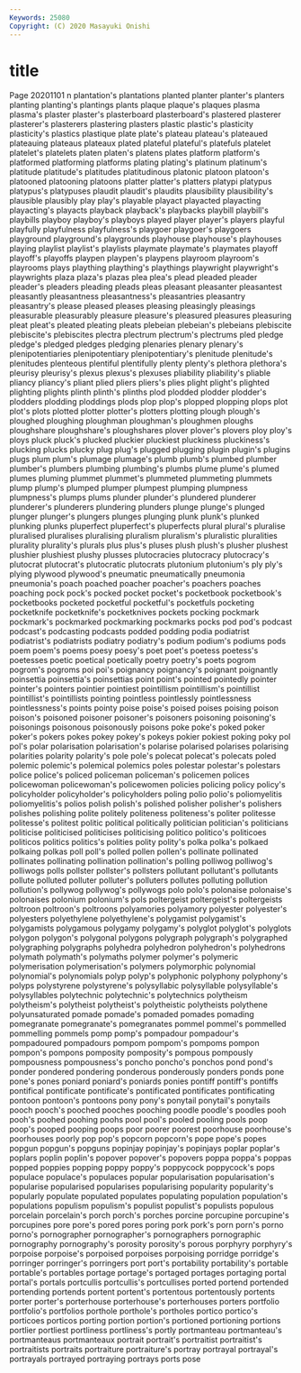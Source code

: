 ```yaml
---
Keywords: 25080
Copyright: (C) 2020 Masayuki Onishi
---
```


# title
Page 20201101
n plantation's plantations planted
planter planter's planters planting planting's plantings plants plaque plaque's plaques
plasma plasma's plaster plaster's plasterboard plasterboard's plastered plasterer plasterer's plasterers
plastering plasters plastic plastic's plasticity plasticity's plastics plastique plate plate's
plateau plateau's plateaued plateauing plateaus plateaux plated plateful plateful's platefuls
platelet platelet's platelets platen platen's platens plates platform platform's platformed
platforming platforms plating plating's platinum platinum's platitude platitude's platitudes platitudinous
platonic platoon platoon's platooned platooning platoons platter platter's platters platypi
platypus platypus's platypuses plaudit plaudit's plaudits plausibility plausibility's plausible plausibly
play play's playable playact playacted playacting playacting's playacts playback playback's
playbacks playbill playbill's playbills playboy playboy's playboys played player player's
players playful playfully playfulness playfulness's playgoer playgoer's playgoers playground playground's
playgrounds playhouse playhouse's playhouses playing playlist playlist's playlists playmate playmate's
playmates playoff playoff's playoffs playpen playpen's playpens playroom playroom's playrooms
plays plaything plaything's playthings playwright playwright's playwrights plaza plaza's plazas
plea plea's plead pleaded pleader pleader's pleaders pleading pleads pleas
pleasant pleasanter pleasantest pleasantly pleasantness pleasantness's pleasantries pleasantry pleasantry's please
pleased pleases pleasing pleasingly pleasings pleasurable pleasurably pleasure pleasure's pleasured
pleasures pleasuring pleat pleat's pleated pleating pleats plebeian plebeian's plebeians
plebiscite plebiscite's plebiscites plectra plectrum plectrum's plectrums pled pledge pledge's
pledged pledges pledging plenaries plenary plenary's plenipotentiaries plenipotentiary plenipotentiary's plenitude
plenitude's plenitudes plenteous plentiful plentifully plenty plenty's plethora plethora's pleurisy
pleurisy's plexus plexus's plexuses pliability pliability's pliable pliancy pliancy's pliant
plied pliers pliers's plies plight plight's plighted plighting plights plinth
plinth's plinths plod plodded plodder plodder's plodders plodding ploddings plods
plop plop's plopped plopping plops plot plot's plots plotted plotter
plotter's plotters plotting plough plough's ploughed ploughing ploughman ploughman's ploughmen
ploughs ploughshare ploughshare's ploughshares plover plover's plovers ploy ploy's ploys
pluck pluck's plucked pluckier pluckiest pluckiness pluckiness's plucking plucks plucky
plug plug's plugged plugging plugin plugin's plugins plugs plum plum's
plumage plumage's plumb plumb's plumbed plumber plumber's plumbers plumbing plumbing's
plumbs plume plume's plumed plumes pluming plummet plummet's plummeted plummeting
plummets plump plump's plumped plumper plumpest plumping plumpness plumpness's plumps
plums plunder plunder's plundered plunderer plunderer's plunderers plundering plunders plunge
plunge's plunged plunger plunger's plungers plunges plunging plunk plunk's plunked
plunking plunks pluperfect pluperfect's pluperfects plural plural's pluralise pluralised pluralises
pluralising pluralism pluralism's pluralistic pluralities plurality plurality's plurals plus plus's
pluses plush plush's plusher plushest plushier plushiest plushy plusses plutocracies
plutocracy plutocracy's plutocrat plutocrat's plutocratic plutocrats plutonium plutonium's ply ply's
plying plywood plywood's pneumatic pneumatically pneumonia pneumonia's poach poached poacher
poacher's poachers poaches poaching pock pock's pocked pocket pocket's pocketbook
pocketbook's pocketbooks pocketed pocketful pocketful's pocketfuls pocketing pocketknife pocketknife's pocketknives
pockets pocking pockmark pockmark's pockmarked pockmarking pockmarks pocks pod pod's
podcast podcast's podcasting podcasts podded podding podia podiatrist podiatrist's podiatrists
podiatry podiatry's podium podium's podiums pods poem poem's poems poesy
poesy's poet poet's poetess poetess's poetesses poetic poetical poetically poetry
poetry's poets pogrom pogrom's pogroms poi poi's poignancy poignancy's poignant
poignantly poinsettia poinsettia's poinsettias point point's pointed pointedly pointer pointer's
pointers pointier pointiest pointillism pointillism's pointillist pointillist's pointillists pointing pointless
pointlessly pointlessness pointlessness's points pointy poise poise's poised poises poising
poison poison's poisoned poisoner poisoner's poisoners poisoning poisoning's poisonings poisonous
poisonously poisons poke poke's poked poker poker's pokers pokes pokey
pokey's pokeys pokier pokiest poking poky pol pol's polar polarisation
polarisation's polarise polarised polarises polarising polarities polarity polarity's pole pole's
polecat polecat's polecats poled polemic polemic's polemical polemics poles polestar
polestar's polestars police police's policed policeman policeman's policemen polices policewoman
policewoman's policewomen policies policing policy policy's policyholder policyholder's policyholders poling
polio polio's poliomyelitis poliomyelitis's polios polish polish's polished polisher polisher's
polishers polishes polishing polite politely politeness politeness's politer politesse politesse's
politest politic political politically politician politician's politicians politicise politicised politicises
politicising politico politico's politicoes politicos politics politics's polities polity polity's
polka polka's polkaed polkaing polkas poll poll's polled pollen pollen's
pollinate pollinated pollinates pollinating pollination pollination's polling polliwog polliwog's polliwogs
polls pollster pollster's pollsters pollutant pollutant's pollutants pollute polluted polluter
polluter's polluters pollutes polluting pollution pollution's pollywog pollywog's pollywogs polo
polo's polonaise polonaise's polonaises polonium polonium's pols poltergeist poltergeist's poltergeists
poltroon poltroon's poltroons polyamories polyamory polyester polyester's polyesters polyethylene polyethylene's
polygamist polygamist's polygamists polygamous polygamy polygamy's polyglot polyglot's polyglots polygon
polygon's polygonal polygons polygraph polygraph's polygraphed polygraphing polygraphs polyhedra polyhedron
polyhedron's polyhedrons polymath polymath's polymaths polymer polymer's polymeric polymerisation polymerisation's
polymers polymorphic polynomial polynomial's polynomials polyp polyp's polyphonic polyphony polyphony's
polyps polystyrene polystyrene's polysyllabic polysyllable polysyllable's polysyllables polytechnic polytechnic's polytechnics
polytheism polytheism's polytheist polytheist's polytheistic polytheists polythene polyunsaturated pomade pomade's
pomaded pomades pomading pomegranate pomegranate's pomegranates pommel pommel's pommelled pommelling
pommels pomp pomp's pompadour pompadour's pompadoured pompadours pompom pompom's pompoms
pompon pompon's pompons pomposity pomposity's pompous pompously pompousness pompousness's poncho
poncho's ponchos pond pond's ponder pondered pondering ponderous ponderously ponders
ponds pone pone's pones poniard poniard's poniards ponies pontiff pontiff's
pontiffs pontifical pontificate pontificate's pontificated pontificates pontificating pontoon pontoon's pontoons
pony pony's ponytail ponytail's ponytails pooch pooch's pooched pooches pooching
poodle poodle's poodles pooh pooh's poohed poohing poohs pool pool's
pooled pooling pools poop poop's pooped pooping poops poor poorer
poorest poorhouse poorhouse's poorhouses poorly pop pop's popcorn popcorn's pope
pope's popes popgun popgun's popguns popinjay popinjay's popinjays poplar poplar's
poplars poplin poplin's popover popover's popovers poppa poppa's poppas popped
poppies popping poppy poppy's poppycock poppycock's pops populace populace's populaces
popular popularisation popularisation's popularise popularised popularises popularising popularity popularity's popularly
populate populated populates populating population population's populations populism populism's populist
populist's populists populous porcelain porcelain's porch porch's porches porcine porcupine
porcupine's porcupines pore pore's pored pores poring pork pork's porn
porn's porno porno's pornographer pornographer's pornographers pornographic pornography pornography's porosity
porosity's porous porphyry porphyry's porpoise porpoise's porpoised porpoises porpoising porridge
porridge's porringer porringer's porringers port port's portability portability's portable portable's
portables portage portage's portaged portages portaging portal portal's portals portcullis
portcullis's portcullises ported portend portended portending portends portent portent's portentous
portentously portents porter porter's porterhouse porterhouse's porterhouses porters portfolio portfolio's
portfolios porthole porthole's portholes portico portico's porticoes porticos porting portion
portion's portioned portioning portions portlier portliest portliness portliness's portly portmanteau
portmanteau's portmanteaus portmanteaux portrait portrait's portraitist portraitist's portraitists portraits portraiture
portraiture's portray portrayal portrayal's portrayals portrayed portraying portrays ports pose
